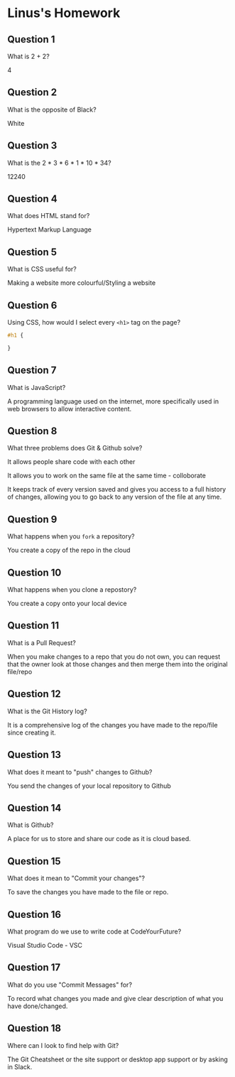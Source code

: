 # Linus's Homework

## Question 1

What is 2 + 2?

4

## Question 2

What is the opposite of Black?

White

## Question 3

What is the  2 * 3 * 6 * 1 * 10 * 34?

12240

## Question 4 

What does HTML stand for?

Hypertext Markup Language

## Question 5

What is CSS useful for?

Making a website more colourful/Styling a website

## Question 6

Using CSS, how would I select every `<h1>` tag on the page?

```css
#h1 {

}
```

## Question 7

What is JavaScript?

A programming language used on the internet, more specifically used in web browsers to allow interactive content.

## Question 8

What three problems does Git & Github solve?

It allows people share code with each other

It allows you to work on the same file at the same time - colloborate

It keeps track of every version saved and gives you access to a full history of changes, allowing you to go back to any version of the file at any time.


## Question 9

What happens when you `fork` a repository?

You create a copy of the repo in the cloud

## Question 10 

What happens when you clone a repostory?

You create a copy onto your local device

## Question 11

What is a Pull Request?

When you make changes to a repo that you do not own, you can request that the owner look at those changes and then merge them into the original file/repo

## Question 12

What is the Git History log?

It is a comprehensive log of the changes you have made to the repo/file since creating it.

## Question 13

What does it meant to "push" changes to Github?

You send the changes of your local repository to Github

## Question 14

What is Github?

A place for us to store and share our code as it is cloud based.

## Question 15

What does it mean to "Commit your changes"?

To save the changes you have made to the file or repo.

## Question 16

What program do we use to write code at CodeYourFuture?

Visual Studio Code - VSC

## Question 17

What do you use "Commit Messages" for?

To record what changes you made and give clear description of what you have done/changed.

## Question 18

Where can I look to find help with Git?

The Git Cheatsheet or the site support or desktop app support or by asking in Slack.
